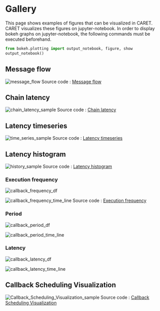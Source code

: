 # Gallery

This page shows examples of figures that can be visualized in CARET.
CARET visualizes these figures on jupyter-notebook.
In order to display bokeh graphs on jupyter-notebook, the following commands must be executed beforehand.

```python
from bokeh.plotting import output_notebook, figure, show
output_notebook()
```

## Message flow

![message_flow](../imgs/message_flow_sample.png)
Source code : [Message flow](https://github.com/tier4/CARET_analyze/blob/main/src/caret_analyze/plot/bokeh/message_flow.py)

## Chain latency

![chain_latency_sample](../imgs/chain_latency_sample.png)
Source code : [Chain latency](https://github.com/tier4/CARET_analyze/blob/main/src/caret_analyze/plot/graphviz/chain_latency.py)

## Latency timeseries

![time_series_sample](../imgs/time_series_sample.png)
Source code : [Latency timeseries](https://github.com/tier4/CARET_analyze/blob/main/src/caret_analyze/runtime/path_base.py)

## Latency histogram

![history_sample](../imgs/history_sample.png)
Source code : [Latency histogram](https://github.com/tier4/CARET_analyze/blob/main/src/caret_analyze/runtime/path_base.py)

### Execution frequency

![callback_frequency_df](../imgs/callback_frequency_df.png)

![callback_frequency_time_line](../imgs/callback_frequency_time_line.png)
Source code : [Execution frequency](https://github.com/tier4/CARET_analyze/blob/main/src/caret_analyze/plot/bokeh/callback_info.py)

### Period

![callback_period_df](../imgs/callback_period_df.png)

![callback_period_time_line](../imgs/callback_period_time_line.png)

### Latency

![callback_latency_df](../imgs/callback_latency_df.png)

![callback_latency_time_line](../imgs/callback_latency_time_line.png)

## Callback Scheduling Visualization

![Callback_Scheduling_Visualization_sample](../imgs/callback_sched_sample.png)
Source code : [Callback Scheduling Visualization](https://github.com/tier4/CARET_analyze/blob/main/src/caret_analyze/plot/bokeh/callback_sched.py)
